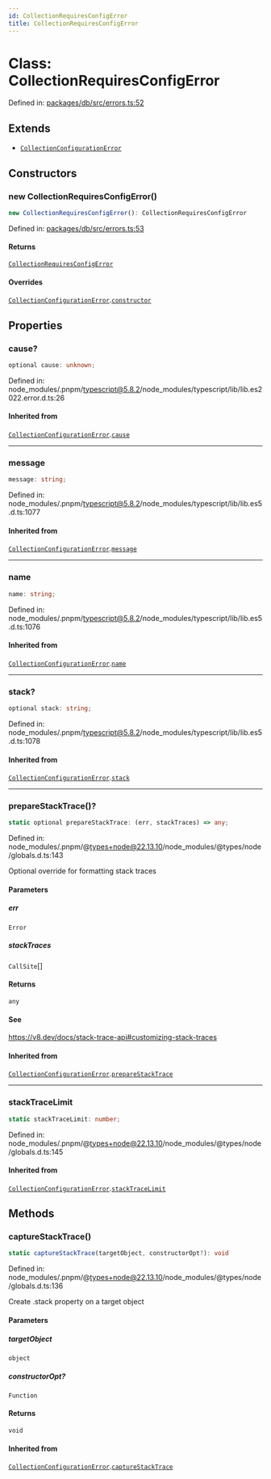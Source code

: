 ```yaml
---
id: CollectionRequiresConfigError
title: CollectionRequiresConfigError
---
```


<!-- DO NOT EDIT: this page is autogenerated from the type comments -->

# Class: CollectionRequiresConfigError

Defined in: [packages/db/src/errors.ts:52](https://github.com/TanStack/db/blob/main/packages/db/src/errors.ts#L52)

## Extends

- [`CollectionConfigurationError`](../collectionconfigurationerror.md)

## Constructors

### new CollectionRequiresConfigError()

```ts
new CollectionRequiresConfigError(): CollectionRequiresConfigError
```

Defined in: [packages/db/src/errors.ts:53](https://github.com/TanStack/db/blob/main/packages/db/src/errors.ts#L53)

#### Returns

[`CollectionRequiresConfigError`](../collectionrequiresconfigerror.md)

#### Overrides

[`CollectionConfigurationError`](../collectionconfigurationerror.md).[`constructor`](../CollectionConfigurationError.md#constructors)

## Properties

### cause?

```ts
optional cause: unknown;
```

Defined in: node\_modules/.pnpm/typescript@5.8.2/node\_modules/typescript/lib/lib.es2022.error.d.ts:26

#### Inherited from

[`CollectionConfigurationError`](../collectionconfigurationerror.md).[`cause`](../CollectionConfigurationError.md#cause)

***

### message

```ts
message: string;
```

Defined in: node\_modules/.pnpm/typescript@5.8.2/node\_modules/typescript/lib/lib.es5.d.ts:1077

#### Inherited from

[`CollectionConfigurationError`](../collectionconfigurationerror.md).[`message`](../CollectionConfigurationError.md#message-1)

***

### name

```ts
name: string;
```

Defined in: node\_modules/.pnpm/typescript@5.8.2/node\_modules/typescript/lib/lib.es5.d.ts:1076

#### Inherited from

[`CollectionConfigurationError`](../collectionconfigurationerror.md).[`name`](../CollectionConfigurationError.md#name)

***

### stack?

```ts
optional stack: string;
```

Defined in: node\_modules/.pnpm/typescript@5.8.2/node\_modules/typescript/lib/lib.es5.d.ts:1078

#### Inherited from

[`CollectionConfigurationError`](../collectionconfigurationerror.md).[`stack`](../CollectionConfigurationError.md#stack)

***

### prepareStackTrace()?

```ts
static optional prepareStackTrace: (err, stackTraces) => any;
```

Defined in: node\_modules/.pnpm/@types+node@22.13.10/node\_modules/@types/node/globals.d.ts:143

Optional override for formatting stack traces

#### Parameters

##### err

`Error`

##### stackTraces

`CallSite`[]

#### Returns

`any`

#### See

https://v8.dev/docs/stack-trace-api#customizing-stack-traces

#### Inherited from

[`CollectionConfigurationError`](../collectionconfigurationerror.md).[`prepareStackTrace`](../CollectionConfigurationError.md#preparestacktrace)

***

### stackTraceLimit

```ts
static stackTraceLimit: number;
```

Defined in: node\_modules/.pnpm/@types+node@22.13.10/node\_modules/@types/node/globals.d.ts:145

#### Inherited from

[`CollectionConfigurationError`](../collectionconfigurationerror.md).[`stackTraceLimit`](../CollectionConfigurationError.md#stacktracelimit)

## Methods

### captureStackTrace()

```ts
static captureStackTrace(targetObject, constructorOpt?): void
```

Defined in: node\_modules/.pnpm/@types+node@22.13.10/node\_modules/@types/node/globals.d.ts:136

Create .stack property on a target object

#### Parameters

##### targetObject

`object`

##### constructorOpt?

`Function`

#### Returns

`void`

#### Inherited from

[`CollectionConfigurationError`](../collectionconfigurationerror.md).[`captureStackTrace`](../CollectionConfigurationError.md#capturestacktrace)
